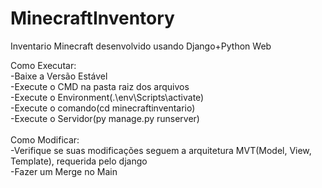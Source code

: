 # MinecraftInventory

Inventario Minecraft desenvolvido usando Django+Python Web

Como Executar:<br>
  -Baixe a Versão Estável<br>
  -Execute o CMD na pasta raiz dos arquivos<br>
  -Execute o Environment(.\env\Scripts\activate)<br>
  -Execute o comando(cd minecraftinventario)<br>
  -Execute o Servidor(py manage.py runserver)<br>
<br>
Como Modificar:<br>
  -Verifique se suas modificações seguem a arquitetura MVT(Model, View, Template), requerida pelo django<br>
  -Fazer um Merge no Main
